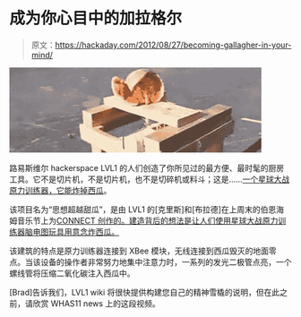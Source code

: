 # 成为你心目中的加拉格尔

> 原文：<https://hackaday.com/2012/08/27/becoming-gallagher-in-your-mind/>

![](img/0cbe91d6f2b378376bd43075800ed4ac.png "watermelon")

路易斯维尔 hackerspace LVL1 的人们创造了你所见过的最方便、最时髦的厨房工具。它不是切片机，不是切片机，也不是切碎机或料斗；这是……[一个星球大战原力训练器，它能炸掉西瓜](http://www.lvl1.org/2012/08/23/mind-over-melon-on-whas-great-day-live/)。

该项目名为“思想超越甜瓜”，是由 LVL1 的[克里斯]和[布拉德]在上周末的伯恩海姆音乐节上为[CONNECT 创作的。建造背后的想法是让人们使用星球大战原力训练器脑电图玩具用意念炸西瓜。](http://www.bernheim.org/connect.html)

该建筑的特点是原力训练器连接到 XBee 模块，无线连接到西瓜毁灭的地面零点。当该设备的操作者非常努力地集中注意力时，一系列的发光二极管点亮，一个螺线管将压缩二氧化碳注入西瓜中。

[Brad]告诉我们，LVL1 wiki 将很快提供构建您自己的精神雪橇的说明，但在此之前，请欣赏 WHAS11 news 上的这段视频。